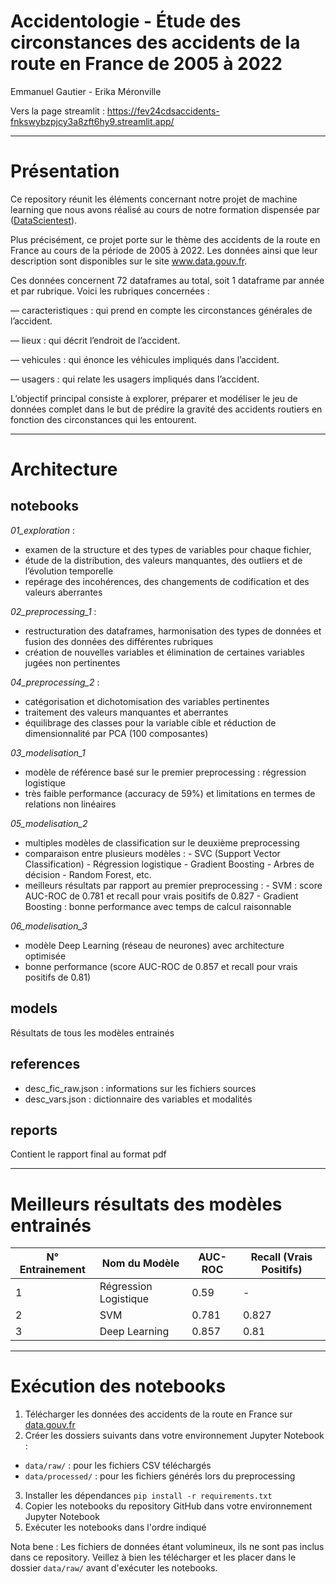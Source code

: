 # Accidentologie - Étude des circonstances des accidents de la route en France de 2005 à 2022

Emmanuel Gautier - Erika Méronville

Vers la page streamlit :
https://fev24cdsaccidents-fnkswybzpjcy3a8zft6hy9.streamlit.app/

------------
# Présentation

Ce repository réunit les éléments concernant notre projet de machine learning que nous avons réalisé au cours de notre formation dispensée par ([DataScientest](https://datascientest.com/)).

Plus précisément, ce projet porte sur le thème des accidents de la route en France au cours de la période de 2005 à 2022. Les données ainsi que leur description sont disponibles sur le site www.data.gouv.fr.

Ces données concernent 72 dataframes au total, soit 1 dataframe par année et par rubrique. Voici les rubriques concernées :

 — caracteristiques : qui prend en compte les circonstances générales de l’accident.

 — lieux : qui décrit l’endroit de l’accident.

 — vehicules : qui énonce les véhicules impliqués dans l’accident.

 — usagers : qui relate les usagers impliqués dans l’accident.

L’objectif principal consiste à explorer, préparer et modéliser le jeu de données complet dans le but de prédire la gravité des accidents routiers en fonction des circonstances qui les entourent.

------------
# Architecture

## notebooks 

*01_exploration* : 
 - examen de la structure et des types de variables pour chaque fichier, 
 - étude de la distribution, des valeurs manquantes, des outliers et de l’évolution temporelle
 - repérage des incohérences, des changements de codification et des valeurs aberrantes

*02_preprocessing_1* :
 - restructuration des dataframes, harmonisation des types de données et fusion des données des différentes rubriques
 - création de nouvelles variables et élimination de certaines variables jugées non pertinentes

*04_preprocessing_2* :
 - catégorisation et dichotomisation des variables pertinentes
 - traitement des valeurs manquantes et aberrantes
 - équilibrage des classes pour la variable cible et réduction de dimensionnalité par PCA (100 composantes)

*03_modelisation_1*
 - modèle de référence basé sur le premier preprocessing : régression logistique
 - très faible performance (accuracy de 59%) et limitations en termes de relations non linéaires

*05_modelisation_2*
 - multiples modèles de classification sur le deuxième preprocessing
 - comparaison entre plusieurs modèles :
        - SVC (Support Vector Classification)
        - Régression logistique
        - Gradient Boosting
        - Arbres de décision
        - Random Forest, etc.
 - meilleurs résultats par rapport au premier preprocessing :
        - SVM : score AUC-ROC de 0.781 et recall pour vrais positifs de 0.827
        - Gradient Boosting : bonne performance avec temps de calcul raisonnable

*06_modelisation_3*
 - modèle Deep Learning (réseau de neurones) avec architecture optimisée
 - bonne performance (score AUC-ROC de 0.857 et recall pour vrais positifs de 0.81)

## models
Résultats de tous les modèles entrainés

## references
 - desc_fic_raw.json : informations sur les fichiers sources
 - desc_vars.json : dictionnaire des variables et modalités

## reports
Contient le rapport final au format pdf

------------
# Meilleurs résultats des modèles entrainés
| N° Entrainement | Nom du Modèle | AUC-ROC | Recall (Vrais Positifs) |
|-----------------|---------------|---------|-------------------------|
| 1 | Régression Logistique | 0.59 | - |
| 2 | SVM | 0.781 | 0.827 |
| 3 | Deep Learning | 0.857 | 0.81 |

------------
# Exécution des notebooks
 1. Télécharger les données des accidents de la route en France sur [data.gouv.fr](https://www.data.gouv.fr/fr/)
 2. Créer les dossiers suivants dans votre environnement Jupyter Notebook :
   - `data/raw/` : pour les fichiers CSV téléchargés
   - `data/processed/` : pour les fichiers générés lors du preprocessing
 3. Installer les dépendances `pip install -r requirements.txt`
 4. Copier les notebooks du repository GitHub dans votre environnement Jupyter Notebook
 5. Exécuter les notebooks dans l'ordre indiqué

 Nota bene : Les fichiers de données étant volumineux, ils ne sont pas inclus dans ce repository.
 Veillez à bien les télécharger et les placer dans le dossier `data/raw/` avant d'exécuter les notebooks.